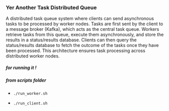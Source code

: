 ### Yer Another Task Distributed Queue

A distributed task queue system where clients can send asynchronous tasks to be processed by worker nodes. Tasks are first sent by the client to a message broker (Kafka), which acts as the central task queue. Workers retrieve tasks from this queue, execute them asynchronously, and store the results in a status/results database. Clients can then query the status/results database to fetch the outcome of the tasks once they have been processed. This architecture ensures task processing across distributed worker nodes.




##### for running it !

##### from scripts folder
- ```./run_worker.sh```
  
- ```./run_client.sh```

